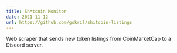 ```yaml
---
title: Sh*tcoin Monitor
date: 2021-11-12
url: https://github.com/gskril/shitcoin-listings
---
```


Web scraper that sends new token listings from CoinMarketCap to a Discord server.

